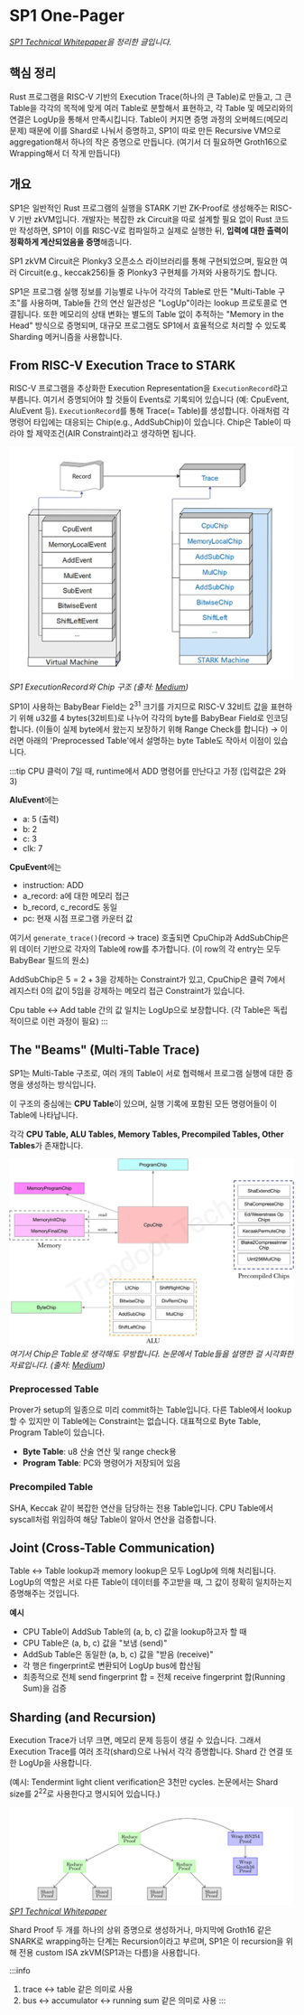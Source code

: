 # SP1 One-Pager

[_SP1 Technical Whitepaper_](https://drive.google.com/file/d/1aTCELr2b2Kc1NS-wZ0YYLKdw1Y2HcLTr/view)_을 정리한 글입니다._

## 핵심 정리

Rust 프로그램을 RISC-V 기반의 Execution Trace(하나의 큰 Table)로 만들고, 그 큰 Table을 각각의 목적에 맞게 여러 Table로 분할해서 표현하고, 각 Table 및 메모리와의 연결은 LogUp을 통해서 만족시킵니다. Table이 커지면 증명 과정의 오버헤드(메모리 문제) 때문에 이를 Shard로 나눠서 증명하고, SP1이 따로 만든 Recursive VM으로 aggregation해서 하나의 작은 증명으로 만듭니다. (여기서 더 필요하면 Groth16으로 Wrapping해서 더 작게 만듭니다)

## 개요

SP1은 일반적인 Rust 프로그램의 실행을 STARK 기반 ZK-Proof로 생성해주는 RISC-V 기반 zkVM입니다. 개발자는 복잡한 zk Circuit을 따로 설계할 필요 없이 Rust 코드만 작성하면, SP1이 이를 RISC-V로 컴파일하고 실제로 실행한 뒤, **입력에 대한 출력이 정확하게 계산되었음을 증명**해줍니다.

SP1 zkVM Circuit은 Plonky3 오픈소스 라이브러리를 통해 구현되었으며, 필요한 여러 Circuit(e.g., keccak256)들 중 Plonky3 구현체를 가져와 사용하기도 합니다.

SP1은 프로그램 실행 정보를 기능별로 나누어 각각의 Table로 만든 "Multi-Table 구조"를 사용하며, Table들 간의 연산 일관성은 "LogUp"이라는 lookup 프로토콜로 연결됩니다. 또한 메모리의 상태 변화는 별도의 Table 없이 추적하는 "Memory in the Head" 방식으로 증명되며, 대규모 프로그램도 SP1에서 효율적으로 처리할 수 있도록 Sharding 메커니즘을 사용합니다.

## From RISC-V Execution Trace to STARK

RISC-V 프로그램을 추상화한 Execution Representation을 `ExecutionRecord`라고 부릅니다. 여기서 증명되어야 할 것들이 Events로 기록되어 있습니다 (예: CpuEvent, AluEvent 등). `ExecutionRecord`를 통해 Trace(= Table)를 생성합니다. 아래처럼 각 명령어 타입에는 대응되는 Chip(e.g., AddSubChip)이 있습니다. Chip은 Table이 따라야 할 제약조건(AIR Constraint)라고 생각하면 됩니다.

![SP1 Trace](./img/sp1_trace.png)
*SP1 ExecutionRecord와 Chip 구조 (출처: [Medium](https://medium.com/@gavin.ygy/mastering-sp1-zkvm-design-part-2-air-constraints-for-core-proof-1565ff5aed8f))*

SP1이 사용하는 BabyBear Field는 $2^{31}$ 크기를 가지므로 RISC-V 32비트 값을 표현하기 위해 u32를 4 bytes(32비트)로 나누어 각각의 byte를 BabyBear Field로 인코딩합니다. (이들이 실제 byte에서 왔는지 보장하기 위해 Range Check를 합니다) → 이러면 아래의 'Preprocessed Table'에서 설명하는 byte Table도 작아서 이점이 있습니다.

:::tip
CPU 클럭이 7일 때, runtime에서 ADD 명령어를 만난다고 가정 (입력값은 2와 3)

**AluEvent**에는
- a: 5 (출력)
- b: 2
- c: 3
- clk: 7

**CpuEvent**에는
- instruction: ADD
- a\_record: a에 대한 메모리 접근
- b\_record, c\_record도 동일
- pc: 현재 시점 프로그램 카운터 값

여기서 `generate_trace()`(record → trace) 호출되면 CpuChip과 AddSubChip은 위 데이터 기반으로 각자의 Table에 row를 추가합니다. (이 row의 각 entry는 모두 BabyBear 필드의 원소)

AddSubChip은 $5 = 2 + 3$을 강제하는 Constraint가 있고, CpuChip은 클럭 7에서 레지스터 0의 값이 5임을 강제하는 메모리 접근 Constraint가 있습니다.

Cpu table ↔ Add table 간의 값 일치는 LogUp으로 보장합니다. (각 Table은 독립적이므로 이런 과정이 필요)
:::

## The "Beams" (Multi-Table Trace)

SP1는 Multi-Table 구조로, 여러 개의 Table이 서로 협력해서 프로그램 실행에 대한 증명을 생성하는 방식입니다.

이 구조의 중심에는 **CPU Table**이 있으며, 실행 기록에 포함된 모든 명령어들이 이 Table에 나타납니다.

각각 **CPU Table, ALU Tables, Memory Tables, Precompiled Tables, Other Tables**가 존재합니다.

![SP1 Chip](./img/sp1_chip.png)
*여기서 Chip은 Table로 생각해도 무방합니다. 논문에서 Table들을 설명한 걸 시각화한 자료입니다. (출처: [Medium](https://trapdoortech.medium.com/zero-knowledge-proof-introduction-to-sp1-zkvm-source-code-d26f88f90ce4))*

### Preprocessed Table

Prover가 setup의 일종으로 미리 commit하는 Table입니다. 다른 Table에서 lookup할 수 있지만 이 Table에는 Constraint는 없습니다. 대표적으로 Byte Table, Program Table이 있습니다.

* **Byte Table**: u8 산술 연산 및 range check용
* **Program Table**: PC와 명령어가 저장되어 있음

### Precompiled Table

SHA, Keccak 같이 복잡한 연산을 담당하는 전용 Table입니다. CPU Table에서 syscall처럼 위임하여 해당 Table이 알아서 연산을 검증합니다.

## Joint (Cross-Table Communication)

Table ↔ Table lookup과 memory lookup은 모두 LogUp에 의해 처리됩니다. LogUp의 역할은 서로 다른 Table이 데이터를 주고받을 때, 그 값이 정확히 일치하는지 증명해주는 것입니다.

**예시**

* CPU Table이 AddSub Table의 (a, b, c) 값을 lookup하고자 할 때
* CPU Table은 (a, b, c) 값을 "보냄 (send)"
* AddSub Table은 동일한 (a, b, c) 값을 "받음 (receive)"
* 각 행은 fingerprint로 변환되어 LogUp bus에 합산됨
* 최종적으로 전체 send fingerprint 합 = 전체 receive fingerprint 합(Running Sum)을 검증

## Sharding (and Recursion)

Execution Trace가 너무 크면, 메모리 문제 등등이 생길 수 있습니다. 그래서 Execution Trace를 여러 조각(shard)으로 나눠서 각각 증명합니다. Shard 간 연결 또한 LogUp을 사용합니다.

(예시: Tendermint light client verification은 3천만 cycles. 논문에서는 Shard size를 $2^{22}$로 사용한다고 명시되어 있습니다.)

![SP1 Sharding](./img/sp1_sharding.png)
*[SP1 Technical Whitepaper](https://drive.google.com/file/d/1aTCELr2b2Kc1NS-wZ0YYLKdw1Y2HcLTr/view)*

Shard Proof 두 개를 하나의 상위 증명으로 생성하거나, 마지막에 Groth16 같은 SNARK로 wrapping하는 단계는 Recursion이라고 부르며, SP1은 이 recursion을 위해 전용 custom ISA zkVM(SP1과는 다름)을 사용합니다.

:::info
1. trace ↔ table 같은 의미로 사용
2. bus ↔ accumulator ↔ running sum 같은 의미로 사용
:::